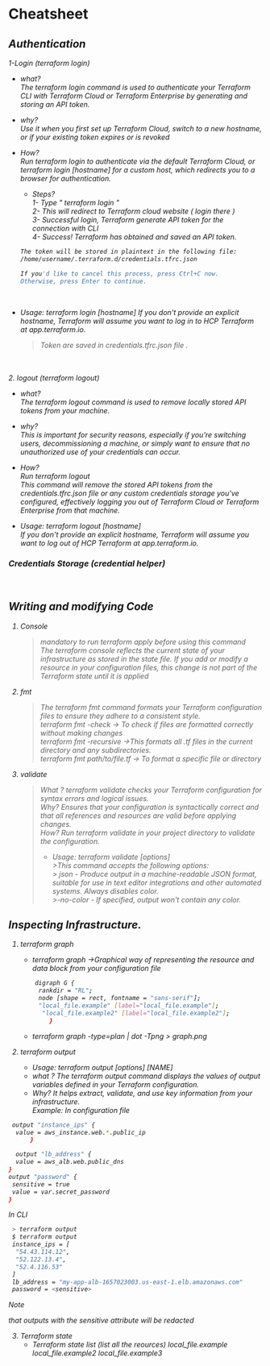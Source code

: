 # Cheatsheet
<em>

## Authentication
   1-Login (terraform login)
   * what?</br>
      The terraform login command is used to authenticate your Terraform CLI with Terraform Cloud or Terraform Enterprise by generating and storing an API token.

   * why?</br>
      Use it when you first set up Terraform Cloud, switch to a new hostname, or if your existing token expires or is revoked

   * How?</br>
      Run terraform login to authenticate via the default Terraform Cloud, or terraform login [hostname] for a custom host, which redirects you to a browser for authentication.

      * Steps? </br>
       1- Type " terraform login "  
       2- This will redirect to Terraform cloud website ( login there ) </br>
       3- Successful login, Terraform generate API token for the connection with CLI </br>
       4- Success! Terraform has obtained and saved an API token.</br>

       ```bash
       The token will be stored in plaintext in the following file:
       /home/username/.terraform.d/credentials.tfrc.json

       If you'd like to cancel this process, press Ctrl+C now.
       Otherwise, press Enter to continue.
       ```
       </br>

   * Usage: terraform login [hostname]
      If you don't provide an explicit hostname, Terraform will assume you want to log in to HCP Terraform at app.terraform.io.

       > Token are saved in credentials.tfrc.json file .

 </br></br>
   2. logout (terraform logout)
   
   * what?</br>
      The terraform logout command is used to remove locally stored API tokens from your machine. 

   * why?</br>
      This is important for security reasons, especially if you're switching users, decommissioning a machine, or simply want to ensure that no unauthorized use of your credentials can occur.

   * How?</br>
      Run terraform logout </br>
      This command will remove the stored API tokens from the credentials.tfrc.json file or any custom credentials storage you've configured, effectively logging you out of Terraform Cloud or Terraform Enterprise from that machine.

   * Usage: terraform logout [hostname]</br>
      If you don't provide an explicit hostname, Terraform will assume you want to log out of HCP Terraform at app.terraform.io.


### Credentials Storage (credential helper)
</br>

## Writing and modifying Code
   1. Console
      > mandatory to run terraform apply before using this command</br>
      >The terraform console reflects the current state of your infrastructure as stored in the state file.  If you add or modify a resource in your configuration files, this change is not part of the Terraform state until it is applied

   2. fmt
      > The terraform fmt command formats your Terraform configuration files to ensure they adhere to a consistent style. </br>
      >terraform fmt -check   -> To check if files are formatted correctly without making changes </br>
      >terraform fmt -recursive   ->This formats all .tf files in the current directory and any subdirectories.</br>
      > terraform fmt path/to/file.tf    ->  To format a specific file or directory 
   3. validate
      > What ? terraform validate checks your Terraform configuration for syntax errors and logical issues.</br>
      >Why?  Ensures that your configuration is syntactically correct and that all references and resources are valid before applying changes.</br>
      >How? Run terraform validate in your project directory to validate the configuration.</br>
      > * Usage: terraform validate [options]</br>
    >This command accepts the following options:</br>
    > json - Produce output in a machine-readable JSON format, suitable for use in text editor integrations and other automated systems. Always disables color.</br>
    >-no-color - If specified, output won't contain any color.</br>


## Inspecting Infrastructure.

   1. terraform graph
      + terraform graph ->Graphical way of representing the resource and data block from your configuration file</br>
       ```bash
           digraph G {
            rankdir = "RL";
            node [shape = rect, fontname = "sans-serif"];
            "local_file.example" [label="local_file.example"];
             "local_file.example2" [label="local_file.example2"];
               }
       ```
       + terraform graph -type=plan | dot -Tpng > graph.png </br>

   2. terraform output
      + Usage:  terraform output [options] [NAME]</br>
      + what ? The terraform output command displays the values of output variables defined in your Terraform configuration.</br>
      + Why? It helps extract, validate, and use key information from your infrastructure.</br>
 Example: In configuration file
 ```bash
  output "instance_ips" {
   value = aws_instance.web.*.public_ip
       }

   output "lb_address" {
   value = aws_alb.web.public_dns
 }
 output "password" {
  sensitive = true
  value = var.secret_password
 }
 ```
 In CLI
```bash
 > terraform output
 $ terraform output
 instance_ips = [
  "54.43.114.12",
  "52.122.13.4",
  "52.4.116.53"
 ]
 lb_address = "my-app-alb-1657023003.us-east-1.elb.amazonaws.com"
 password = <sensitive>
```
>[!NOTE]
>that outputs with the sensitive attribute will be redacted

   3. Terraform state
      + Terraform state list (list all the reources)
         local_file.example
         local_file.example2
         local_file.example3


</em>